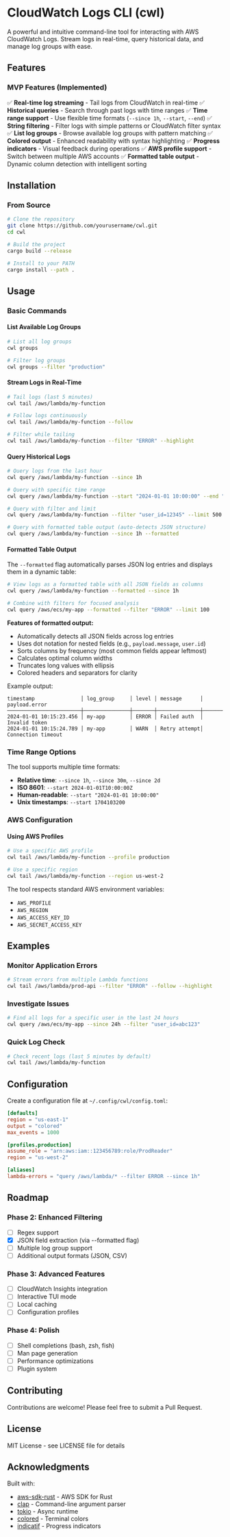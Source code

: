 # CloudWatch Logs CLI (cwl)

A powerful and intuitive command-line tool for interacting with AWS CloudWatch Logs. Stream logs in real-time, query historical data, and manage log groups with ease.

## Features

### MVP Features (Implemented)
✅ **Real-time log streaming** - Tail logs from CloudWatch in real-time
✅ **Historical queries** - Search through past logs with time ranges
✅ **Time range support** - Use flexible time formats (`--since 1h`, `--start`, `--end`)
✅ **String filtering** - Filter logs with simple patterns or CloudWatch filter syntax
✅ **List log groups** - Browse available log groups with pattern matching
✅ **Colored output** - Enhanced readability with syntax highlighting
✅ **Progress indicators** - Visual feedback during operations
✅ **AWS profile support** - Switch between multiple AWS accounts
✅ **Formatted table output** - Dynamic column detection with intelligent sorting

## Installation

### From Source
```bash
# Clone the repository
git clone https://github.com/yourusername/cwl.git
cd cwl

# Build the project
cargo build --release

# Install to your PATH
cargo install --path .
```

## Usage

### Basic Commands

#### List Available Log Groups
```bash
# List all log groups
cwl groups

# Filter log groups
cwl groups --filter "production"
```

#### Stream Logs in Real-Time
```bash
# Tail logs (last 5 minutes)
cwl tail /aws/lambda/my-function

# Follow logs continuously
cwl tail /aws/lambda/my-function --follow

# Filter while tailing
cwl tail /aws/lambda/my-function --filter "ERROR" --highlight
```

#### Query Historical Logs
```bash
# Query logs from the last hour
cwl query /aws/lambda/my-function --since 1h

# Query with specific time range
cwl query /aws/lambda/my-function --start "2024-01-01 10:00:00" --end "2024-01-01 12:00:00"

# Query with filter and limit
cwl query /aws/lambda/my-function --filter "user_id=12345" --limit 500

# Query with formatted table output (auto-detects JSON structure)
cwl query /aws/lambda/my-function --since 1h --formatted
```

#### Formatted Table Output

The `--formatted` flag automatically parses JSON log entries and displays them in a dynamic table:

```bash
# View logs as a formatted table with all JSON fields as columns
cwl query /aws/lambda/my-function --formatted --since 1h

# Combine with filters for focused analysis
cwl query /aws/ecs/my-app --formatted --filter "ERROR" --limit 100
```

**Features of formatted output:**
- Automatically detects all JSON fields across log entries
- Uses dot notation for nested fields (e.g., `payload.message`, `user.id`)
- Sorts columns by frequency (most common fields appear leftmost)
- Calculates optimal column widths
- Truncates long values with ellipsis
- Colored headers and separators for clarity

Example output:
```
timestamp               │ log_group     │ level │ message      │ payload.error
────────────────────────┼───────────────┼───────┼──────────────┼───────────────
2024-01-01 10:15:23.456 │ my-app        │ ERROR │ Failed auth  │ Invalid token
2024-01-01 10:15:24.789 │ my-app        │ WARN  │ Retry attempt│ Connection timeout
```

### Time Range Options

The tool supports multiple time formats:

- **Relative time**: `--since 1h`, `--since 30m`, `--since 2d`
- **ISO 8601**: `--start 2024-01-01T10:00:00Z`
- **Human-readable**: `--start "2024-01-01 10:00:00"`
- **Unix timestamps**: `--start 1704103200`

### AWS Configuration

#### Using AWS Profiles
```bash
# Use a specific AWS profile
cwl tail /aws/lambda/my-function --profile production

# Use a specific region
cwl tail /aws/lambda/my-function --region us-west-2
```

The tool respects standard AWS environment variables:
- `AWS_PROFILE`
- `AWS_REGION`
- `AWS_ACCESS_KEY_ID`
- `AWS_SECRET_ACCESS_KEY`

## Examples

### Monitor Application Errors
```bash
# Stream errors from multiple Lambda functions
cwl tail /aws/lambda/prod-api --filter "ERROR" --follow --highlight
```

### Investigate Issues
```bash
# Find all logs for a specific user in the last 24 hours
cwl query /aws/ecs/my-app --since 24h --filter "user_id=abc123"
```

### Quick Log Check
```bash
# Check recent logs (last 5 minutes by default)
cwl tail /aws/lambda/my-function
```

## Configuration

Create a configuration file at `~/.config/cwl/config.toml`:

```toml
[defaults]
region = "us-east-1"
output = "colored"
max_events = 1000

[profiles.production]
assume_role = "arn:aws:iam::123456789:role/ProdReader"
region = "us-west-2"

[aliases]
lambda-errors = "query /aws/lambda/* --filter ERROR --since 1h"
```

## Roadmap

### Phase 2: Enhanced Filtering
- [ ] Regex support
- [x] JSON field extraction (via --formatted flag)
- [ ] Multiple log group support
- [ ] Additional output formats (JSON, CSV)

### Phase 3: Advanced Features
- [ ] CloudWatch Insights integration
- [ ] Interactive TUI mode
- [ ] Local caching
- [ ] Configuration profiles

### Phase 4: Polish
- [ ] Shell completions (bash, zsh, fish)
- [ ] Man page generation
- [ ] Performance optimizations
- [ ] Plugin system

## Contributing

Contributions are welcome! Please feel free to submit a Pull Request.

## License

MIT License - see LICENSE file for details

## Acknowledgments

Built with:
- [aws-sdk-rust](https://github.com/awslabs/aws-sdk-rust) - AWS SDK for Rust
- [clap](https://github.com/clap-rs/clap) - Command-line argument parser
- [tokio](https://github.com/tokio-rs/tokio) - Async runtime
- [colored](https://github.com/mackwic/colored) - Terminal colors
- [indicatif](https://github.com/console-rs/indicatif) - Progress indicators